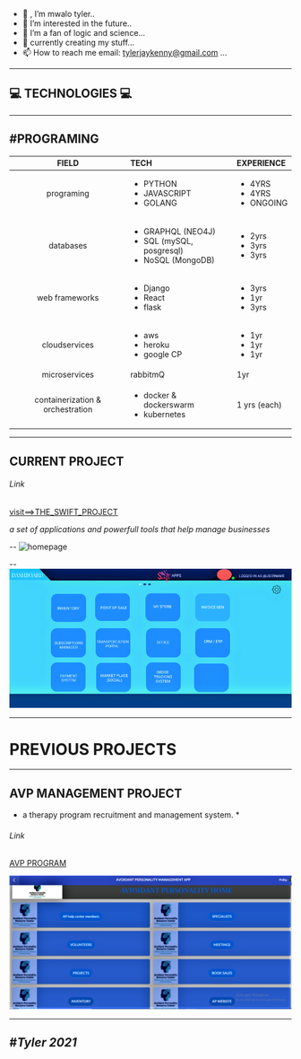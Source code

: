 - 👋 , I’m mwalo tyler..
- 👀 I’m interested in the future..
- 🌱 I’m a fan of logic and science...
- 💞️ currently creating my stuff... 
- 📫 How to reach me  <a> email: tylerjaykenny@gmail.com </a>...

<!---
tylerjay254/tylerjay254 is a ✨ special ✨ repository; no one in the universe has/can have it apart from tyler254
--->
---
💻 TECHNOLOGIES 💻
---
---
#PROGRAMING
---
| FIELD | TECH | EXPERIENCE |
| :---: |:---|:---      |
| programing |  <ul><li>PYTHON</li><li>JAVASCRIPT</li><li>GOLANG</li></ul>  |<ul><li>4YRS</li><li>4YRS</li><li>ONGOING</li></ul>|
| databases  |  <ul><li>GRAPHQL (NEO4J)</li><li>SQL (mySQL, posgresql)</li><li>NoSQL (MongoDB)</li></ul>|<ul><li>2yrs</li><li>3yrs</li><li>3yrs</li></ul>|
| web frameworks |   <ul><li>Django</li><li>React</li><li>flask</li></ul> | <ul><li>3yrs</li><li>1yr</li><li>3yrs</li></ul> |
| cloudservices |  <ul><li>aws</li><li>heroku</li><li>google CP</li></ul>| <ul><li>1yr</li><li>1yr</li><li>1yr</li></ul> |
| microservices | rabbitmQ | 1yr|
| containerization & orchestration| <ul><li>docker & dockerswarm</li><li>kubernetes </li></ul> | 1 yrs (each) |
---
  CURRENT PROJECT 
---
###### Link

[visit==>THE_SWIFT_PROJECT]( https://theswiftproject.herokuapp.com) 

*a set of applications and powerfull tools that help manage businesses*
  
--
![homepage](/gallery/1.png)

--
![DASHPAGE](/gallery/HOME.PNG)
  

---
  # PREVIOUS PROJECTS
---
 
 ## AVP MANAGEMENT PROJECT
 
 * a therapy program recruitment and management system. *
 ###### Link
 [AVP PROGRAM ](HTTPS://WWW.AVOIDANTS.ORG)
 
 ![DASHBOARD]( /gallery/homepage.PNG)
 
 ---
  #*Tyler 2021*
 ---
 




  

